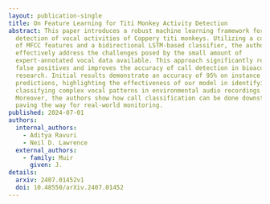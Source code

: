 ```yaml
---
layout: publication-single
title: On Feature Learning for Titi Monkey Activity Detection
abstract: This paper introduces a robust machine learning framework for the
  detection of vocal activities of Coppery titi monkeys. Utilizing a combination
  of MFCC features and a bidirectional LSTM-based classifier, the authors
  effectively address the challenges posed by the small amount of
  expert-annotated vocal data available. This approach significantly reduces
  false positives and improves the accuracy of call detection in bioacoustic
  research. Initial results demonstrate an accuracy of 95% on instance
  predictions, highlighting the effectiveness of our model in identifying and
  classifying complex vocal patterns in environmental audio recordings.
  Moreover, the authors show how call classification can be done downstream,
  paving the way for real-world monitoring.
published: 2024-07-01
authors:
  internal_authors:
    - Aditya Ravuri
    - Neil D. Lawrence
  external_authors:
    - family: Muir
      given: J.
details:
  arxiv: 2407.01452v1
  doi: 10.48550/arXiv.2407.01452
---
```

